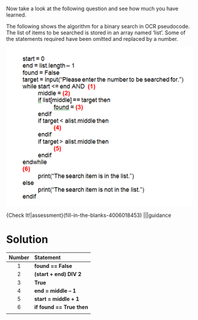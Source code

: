 Now take a look at the following question and see how much you have learned.

The following shows the algorithm for a binary search in OCR pseudocode.
The list of items to be searched is stored in an array named ‘list’.
Some of the statements required have been omitted and replaced by a number.

![](.guides/img/endquestion.png)

{Check It!|assessment}(fill-in-the-blanks-4006018453)
|||guidance
# Solution
|**Number** |**Statement**| 
| :------: | :----------- |
| 1 | **found == False** |
| 2 | **(start + end) DIV 2**|
| 3 | **True**|
| 4 | **end = middle – 1**|
| 5 | **start = middle + 1**|
| 6 | **if found == True then**|
|||


